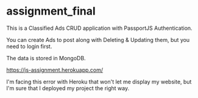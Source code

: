# assignment_final

This is a Classified Ads CRUD application with PassportJS Authentication.

You can create Ads to post along with Deleting & Updating them, but you need to login first.

The data is stored in MongoDB.

https://js-assignment.herokuapp.com/

I'm facing this error with Heroku that won't let me display my website, but I'm sure that I deployed my project the right way.
